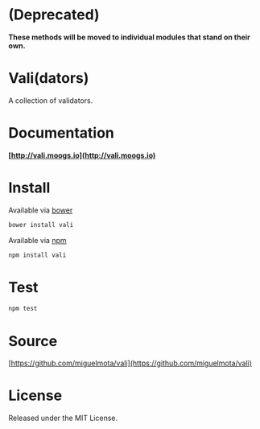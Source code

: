 # (Deprecated)

**These methods will be moved to individual modules that stand on their own.**

# Vali(dators)

A collection of validators.

# Documentation

**[http://vali.moogs.io](http://vali.moogs.io)**

# Install

Available via [bower](http://bower.io/)

```bash
bower install vali
```

Available via [npm](https://www.npmjs.org/)

```bash
npm install vali
```

# Test

```bash
npm test
```

# Source

[https://github.com/miguelmota/vali](https://github.com/miguelmota/vali)

# License

Released under the MIT License.
